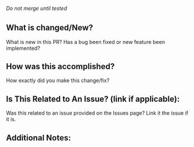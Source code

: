 ###### *Do not merge until tested*
## What is changed/New?  
What is new in this PR? Has a bug been fixed or new feature been implemented?

## How was this accomplished?
How exactly did you make this change/fix?

## Is This Related to An Issue? (link if applicable):
Was this related to an issue provided on the Issues page? Link it the issue if it is.

## Additional Notes:

